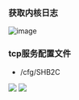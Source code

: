 
### 获取内核日志
![image](https://github.com/tjyx111/note/assets/140045445/297857f9-5ad1-4d5d-ba87-d102c7d5f173)

### tcp服务配置文件
- /cfg/SHB2C

![](20230920165726.png)
![](20230920170057.png)